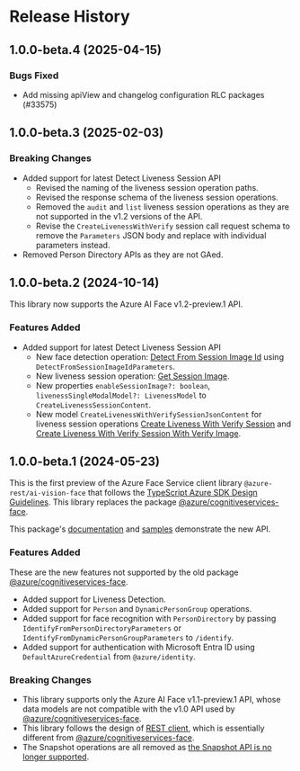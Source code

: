 # Release History

## 1.0.0-beta.4 (2025-04-15)

### Bugs Fixed

- Add missing apiView and changelog configuration RLC packages (#33575)

## 1.0.0-beta.3 (2025-02-03)

### Breaking Changes

- Added support for latest Detect Liveness Session API
  - Revised the naming of the liveness session operation paths.
  - Revised the response schema of the liveness session operations.
  - Removed the `audit` and `list` liveness session operations as they are not supported in the v1.2 versions of the API.
  - Revise the `CreateLivenessWithVerify` session call request schema to remove the `Parameters` JSON body and replace with individual parameters instead.
- Removed Person Directory APIs as they are not GAed.

## 1.0.0-beta.2 (2024-10-14)

This library now supports the Azure AI Face v1.2-preview.1 API.

### Features Added

- Added support for latest Detect Liveness Session API
  - New face detection operation: [Detect From Session Image Id](https://learn.microsoft.com/rest/api/face/face-detection-operations/detect-from-session-image-id?view=rest-face-v1.2-preview.1) using `DetectFromSessionImageIdParameters`.
  - New liveness session operation: [Get Session Image](https://learn.microsoft.com/rest/api/face/liveness-session-operations/get-session-image?view=rest-face-v1.2-preview.1).
  - New properties `enableSessionImage?: boolean`, `livenessSingleModalModel?: LivenessModel` to `CreateLivenessSessionContent`.
  - New model `CreateLivenessWithVerifySessionJsonContent` for liveness session operations [Create Liveness With Verify Session](https://learn.microsoft.com/rest/api/face/liveness-session-operations/create-liveness-with-verify-session?view=rest-face-v1.2-preview.1) and [Create Liveness With Verify Session With Verify Image](https://learn.microsoft.com/rest/api/face/liveness-session-operations/create-liveness-with-verify-session-with-verify-image?view=rest-face-v1.2-preview.1).

## 1.0.0-beta.1 (2024-05-23)

This is the first preview of the Azure Face Service client library `@azure-rest/ai-vision-face` that follows the [TypeScript Azure SDK Design Guidelines](https://azure.github.io/azure-sdk/typescript_introduction.html).
This library replaces the package [@azure/cognitiveservices-face](https://www.npmjs.com/package/@azure/cognitiveservices-face).

This package's [documentation](https://github.com/Azure/azure-sdk-for-js/tree/main/sdk/face/ai-vision-face-rest/README.md) and [samples](https://github.com/Azure/azure-sdk-for-js/tree/main/sdk/face/ai-vision-face-rest/samples) demonstrate the new API.

### Features Added

These are the new features not supported by the old package [@azure/cognitiveservices-face](https://www.npmjs.com/package/@azure/cognitiveservices-face).

- Added support for Liveness Detection.
- Added support for `Person` and `DynamicPersonGroup` operations.
- Added support for face recognition with `PersonDirectory` by passing `IdentifyFromPersonDirectoryParameters` or `IdentifyFromDynamicPersonGroupParameters` to `/identify`.
- Added support for authentication with Microsoft Entra ID using `DefaultAzureCredential` from `@azure/identity`.

### Breaking Changes

- This library supports only the Azure AI Face v1.1-preview.1 API, whose data models are not compatible with the v1.0 API used by [@azure/cognitiveservices-face](https://www.npmjs.com/package/@azure/cognitiveservices-face).
- This library follows the design of [REST client](https://devblogs.microsoft.com/azure-sdk/azure-rest-libraries-for-javascript/), which is essentially different from [@azure/cognitiveservices-face](https://www.npmjs.com/package/@azure/cognitiveservices-face).
- The Snapshot operations are all removed as [the Snapshot API is no longer supported](https://azure.microsoft.com/updates/facelimitedaccess/).
